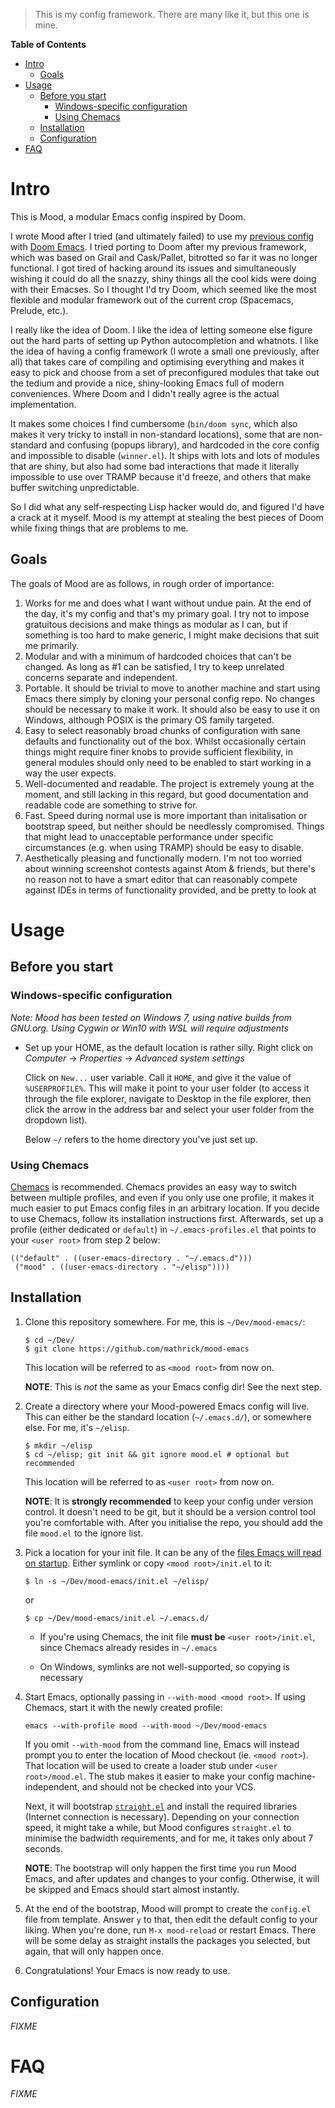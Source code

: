 > This is my config framework. There are many like it, but this one is mine.

<!-- markdown-toc start - Don't edit this section. Run M-x markdown-toc-refresh-toc -->
**Table of Contents**

- [Intro](#intro)
    - [Goals](#goals)
- [Usage](#usage)
    - [Before you start](#before-you-start)
        - [Windows-specific configuration](#windows-specific-configuration)
        - [Using Chemacs](#using-chemacs)
    - [Installation](#installation)
    - [Configuration](#configuration)
- [FAQ](#faq)

<!-- markdown-toc end -->


Intro
=====

This is Mood, a modular Emacs config inspired by Doom.

I wrote Mood after I tried (and ultimately failed) to use my [previous
config](https://github.com/mathrick/emacs-config) with [Doom
Emacs](https://github.com/hlissner/doom-emacs). I tried porting to
Doom after my previous framework, which was based on Grail and
Cask/Pallet, bitrotted so far it was no longer functional. I got tired
of hacking around its issues and simultaneously wishing it could do
all the snazzy, shiny things all the cool kids were doing with their
Emacses. So I thought I'd try Doom, which seemed like the most
flexible and modular framework out of the current crop (Spacemacs,
Prelude, etc.).

I really like the idea of Doom. I like the idea of letting someone
else figure out the hard parts of setting up Python autocompletion and
whatnots. I like the idea of having a config framework (I wrote a
small one previously, after all) that takes care of compiling and
optimising everything and makes it easy to pick and choose from a set
of preconfigured modules that take out the tedium and provide a nice,
shiny-looking Emacs full of modern conveniences. Where Doom and I
didn't really agree is the actual implementation.

It makes some choices I find cumbersome (`bin/doom sync`, which also
makes it very tricky to install in non-standard locations), some that
are non-standard and confusing (popups library), and hardcoded in the
core config and impossible to disable (`winner.el`). It ships with
lots and lots of modules that are shiny, but also had some bad
interactions that made it literally impossible to use over TRAMP
because it'd freeze, and others that make buffer switching
unpredictable.

So I did what any self-respecting Lisp hacker would do, and figured
I'd have a crack at it myself. Mood is my attempt at stealing the best
pieces of Doom while fixing things that are problems to me.

Goals
-----

The goals of Mood are as follows, in rough order of importance:

1. Works for me and does what I want without undue pain. At the end of
   the day, it's my config and that's my primary goal. I try not to
   impose gratuitous decisions and make things as modular as I can,
   but if something is too hard to make generic, I might make
   decisions that suit me primarily.
2. Modular and with a minimum of hardcoded choices that can't be
   changed. As long as #1 can be satisfied, I try to keep unrelated
   concerns separate and independent.
3. Portable. It should be trivial to move to another machine and start
   using Emacs there simply by cloning your personal config repo. No
   changes should be necessary to make it work. It should also be easy
   to use it on Windows, although POSIX is the primary OS family
   targeted.
4. Easy to select reasonably broad chunks of configuration with sane
   defaults and functionality out of the box. Whilst occasionally
   certain things might require finer knobs to provide sufficient
   flexibility, in general modules should only need to be enabled to
   start working in a way the user expects.
5. Well-documented and readable. The project is extremely young at the
   moment, and still lacking in this regard, but good documentation
   and readable code are something to strive for.
6. Fast. Speed during normal use is more important than initalisation
   or bootstrap speed, but neither should be needlessly
   compromised. Things that might lead to unacceptable performance
   under specific circumstances (e.g. when using TRAMP) should be easy
   to disable.
7. Aesthetically pleasing and functionally modern. I'm not too worried
   about winning screenshot contests against Atom & friends, but
   there's no reason not to have a smart editor that can reasonably
   compete against IDEs in terms of functionality provided, and be
   pretty to look at

Usage
=====

Before you start
----------------

### Windows-specific configuration

_Note: Mood has been tested on Windows 7, using native builds from
GNU.org. Using Cygwin or Win10 with WSL will require adjustments_

* Set up your HOME, as the default location is rather silly. Right
  click on *Computer* → *Properties* → *Advanced system settings*

	Click on `New...` user variable. Call it `HOME`, and give it the
	value of `%USERPROFILE%`. This will make it point to your user
	folder (to access it through the file explorer, navigate to
	Desktop in the file explorer, then click the arrow in the address
	bar and select your user folder from the dropdown list).

	Below `~/` refers to the home directory you've just set up.


### Using Chemacs

[Chemacs](https://github.com/plexus/chemacs) is recommended. Chemacs
provides an easy way to switch between multiple profiles, and even if
you only use one profile, it makes it much easier to put Emacs config
files in an arbitrary location. If you decide to use Chemacs, follow
its installation instructions first. Afterwards, set up a profile
(either dedicated or `default`) in `~/.emacs-profiles.el` that points to
your `<user root>` from step 2 below:

```
(("default" . ((user-emacs-directory . "~/.emacs.d")))
 ("mood" . ((user-emacs-directory . "~/elisp"))))
```


Installation
------------

1. Clone this repository somewhere. For me, this is `~/Dev/mood-emacs/`:
   ```
   $ cd ~/Dev/
   $ git clone https://github.com/mathrick/mood-emacs
   ```
   This location will be referred to as `<mood root>` from now on.

   **NOTE**: This is _not_ the same as your Emacs config dir! See the
   next step.

2. Create a directory where your Mood-powered Emacs config will
   live. This can either be the standard location (`~/.emacs.d/`), or
   somewhere else. For me, it's `~/elisp`.

   ```
   $ mkdir ~/elisp
   $ cd ~/elisp; git init && git ignore mood.el # optional but recommended
   ```

   This location will be referred to as `<user root>` from now on.

   **NOTE**: It is **strongly recommended** to keep your config under
   version control. It doesn't need to be git, but it should be a
   version control tool you're comfortable with. After you initialise
   the repo, you should add the file `mood.el` to the ignore list.

3. Pick a location for your init file. It can be any of the [files
   Emacs will read on startup](https://www.gnu.org/software/emacs/manual/html_node/emacs/Init-File.html).
   Either symlink or copy `<mood root>/init.el` to it:

   ```
   $ ln -s ~/Dev/mood-emacs/init.el ~/elisp/
   ```

   or

   ```
   $ cp ~/Dev/mood-emacs/init.el ~/.emacs.d/
   ```

   * If you're using Chemacs, the init file **must be** `<user root>/init.el`, 
	 since Chemacs already resides in `~/.emacs`

   * On Windows, symlinks are not well-supported, so copying is necessary
	 

4. Start Emacs, optionally passing in `--with-mood <mood root>`. If
   using Chemacs, start it with the newly created profile:
   
   ``` 
   emacs --with-profile mood --with-mood ~/Dev/mood-emacs
   ``` 

   If you omit `--with-mood` from the command line, Emacs will instead
   prompt you to enter the location of Mood checkout (ie. `<mood
   root>`). That location will be used to create a loader stub under
   `<user root>/mood.el`. The stub makes it easier to make your config
   machine-independent, and should not be checked into your VCS.

   Next, it will bootstrap [`straight.el`](https://github.com/raxod502/straight.el) 
   and install the required libraries (Internet connection is
   necessary). Depending on your connection speed, it might take a
   while, but Mood configures `straight.el` to minimise the badwidth
   requirements, and for me, it takes only about 7 seconds.

   **NOTE**: The bootstrap will only happen the first time you run
   Mood Emacs, and after updates and changes to your
   config. Otherwise, it will be skipped and Emacs should start almost
   instantly.

5. At the end of the bootstrap, Mood will prompt to create the
   `config.el` file from template. Answer `y` to that, then edit the
   default config to your liking. When you're done, run `M-x
   mood-reload` or restart Emacs. There will be some delay as straight
   installs the packages you selected, but again, that will only
   happen once.

6. Congratulations! Your Emacs is now ready to use.

Configuration
-------------

_FIXME_

FAQ
===

_FIXME_
